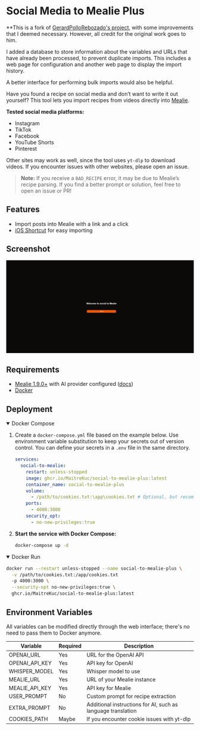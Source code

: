 # Social Media to Mealie Plus

**This is a fork of [GerardPolloRebozado's project](https://github.com/GerardPolloRebozado/social-to-mealie), with some improvements that I deemed necessary. However, all credit for the original work goes to him.

I added a database to store information about the variables and URLs that have already been processed, to prevent duplicate imports. This includes a web page for configuration and another web page to display the import history.

A better interface for performing bulk imports would also be helpful.





Have you found a recipe on social media and don’t want to write it out yourself? This tool lets you import recipes from videos directly into [Mealie](https://github.com/mealie-recipes/mealie).

**Tested social media platforms:**
- Instagram
- TikTok
- Facebook
- YouTube Shorts
- Pinterest

Other sites may work as well, since the tool uses `yt-dlp` to download videos. If you encounter issues with other websites, please open an issue.

> **Note:** If you receive a `BAD_RECIPE` error, it may be due to Mealie’s recipe parsing. If you find a better prompt or solution, feel free to open an issue or PR!

## Features

- Import posts into Mealie with a link and a click
- [iOS Shortcut](https://www.icloud.com/shortcuts/a66a809029904151a39d8d3b98fecae4) for easy importing

## Screenshot

![Screenshot of the web interface](./public/screenshot.png "Screenshot of the web interface")


## Requirements

- [Mealie 1.9.0+](https://github.com/mealie-recipes/mealie) with AI provider configured ([docs](https://docs.mealie.io/documentation/getting-started/installation/open-ai/))
- [Docker](https://docs.docker.com/engine/install/)

## Deployment

<details open>
    <summary>Docker Compose</summary>

1. Create a `docker-compose.yml` file based on the example below. Use environment variable substitution to keep your secrets out of version control. You can define your secrets in a `.env` file in the same directory.

    ```yml
    services:
      social-to-mealie:
        restart: unless-stopped
        image: ghcr.io/MaitreKuc/social-to-mealie-plus:latest
        container_name: social-to-mealie-plus
        volume:
          - /path/to/cookies.txt:\app\cookies.txt # Optional, but recommended for instagram id problem
        ports:
          - 4000:3000
        security_opt:
          - no-new-privileges:true
    ```


2. **Start the service with Docker Compose:**
   ```sh
   docker-compose up -d
   ```
</details>

<details open>
    <summary>Docker Run</summary>

```sh
docker run --restart unless-stopped --name social-to-mealie-plus \
  -v /path/to/cookies.txt:/app/cookies.txt
  -p 4000:3000 \
  --security-opt no-new-privileges:true \
  ghcr.io/MaitreKuc/social-to-mealie-plus:latest
```
</details>

## Environment Variables

All variables can be modified directly through the web interface; there's no need to pass them to Docker anymore.

| Variable         | Required | Description                                                      |
|------------------|----------|------------------------------------------------------------------|
| OPENAI_URL       | Yes      | URL for the OpenAI API                                           |
| OPENAI_API_KEY   | Yes      | API key for OpenAI                                               |
| WHISPER_MODEL    | Yes      | Whisper model to use                                             |
| MEALIE_URL       | Yes      | URL of your Mealie instance                                      |
| MEALIE_API_KEY   | Yes      | API key for Mealie                                               |
| USER_PROMPT      | No       | Custom prompt for recipe extraction                              |
| EXTRA_PROMPT     | No       | Additional instructions for AI, such as language translation     |
| COOKIES_PATH     | Maybe    | If you encounter cookie issues with yt-dlp                       |
